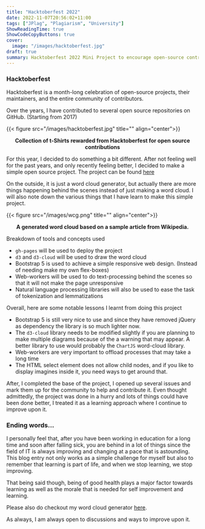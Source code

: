 ```yaml
---
title: "Hacktoberfest 2022"
date: 2022-11-07T20:56:02+11:00
tags: ["JPlag", "Plagiarism", "University"]
ShowReadingTime: true
ShowCodeCopyButtons: true
cover:
  image: "/images/hacktoberfest.jpg"
draft: true
summary: Hacktoberfest 2022 Mini Project to encourage open-source contributions and remembering JavaScript
---
```


### Hacktoberfest 

Hacktoberfest is a month-long celebration of open-source projects, their maintainers, and the entire community of contributors. 

Over the years, I have contributed to several open source repositories on GitHub. (Starting from 2017)

{{< figure src="/images/hacktoberfest.jpg" title="" align="center">}}

<p align="center"><strong>Collection of t-Shirts rewarded from Hacktoberfest for open source contributions</strong></p>

For this year, I decided to do something a bit different. After not feeling well for the past years, and only recently feeling better, I decided to make a simple open source project. The project can be found [here](https://github.com/JianLoong/word-cloud-generator)

On the outside, it is just a word cloud generator, but actually there are more things happening behind the scenes instead of just making a word cloud. I will also note down the various things that I have learn to make this simple project.

{{< figure src="/images/wcg.png" title="" align="center">}}

<p align="center"><strong>A generated word cloud based on a sample article from Wikipedia.</strong></p>


Breakdown of tools and concepts used

- ``gh-pages`` will be used to deploy the project
- ``d3`` and ``d3-cloud`` will be used to draw the word cloud
- Bootstrap 5 is used to achieve a simple responsive web design. (Instead of needing make my own flex-boxes)
- Web-workers will be used to do text-processing behind the scenes so that it will not make the page unresponsive
- Natural language processing libraries will also be used to ease the task of tokenization and lemmatizations

Overall, here are some notable lessons I learnt from doing this project

- Bootstrap 5 is still very nice to use and since they have removed jQuery as dependency the library is so much lighter now.
- The ``d3-cloud`` library needs to be modified slightly if you are planning to make multiple diagrams because of the a warning that may appear. A better library to use would probably the ``ChartJS`` word-cloud library.
- Web-workers are very important to offload processes that may take a long time
- The HTML select element does not allow child nodes, and if you like to display imagines inside it, you need ways to get around that.
  
After, I completed the base of the project, I opened up several issues and mark them up for the community to help and contribute it. Even thought admittedly, the project was done in a hurry and lots of things could have been done better, I treated it as a learning approach where I continue to improve upon it.

### Ending words...

I personally feel that, after you have been working in education for a long time and soon after falling sick, you are behind in a lot of things since the field of IT is always improving and changing at a pace that is astounding. This blog entry not only works as a simple challenge for myself but also to remember that learning is part of life, and when we stop learning, we stop improving.

That being said though, being of good health plays a major factor towards learning as well as the morale that is needed for self improvement and learning.

Please also do checkout my word cloud generator [here](https://jian.sh/word-cloud-generator/).

As always, I am always open to discussions and ways to improve upon it.